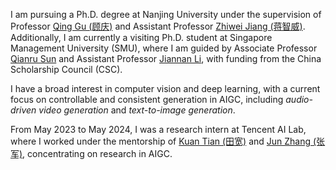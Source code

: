 I am pursuing a Ph.D. degree at Nanjing University under the supervision of Professor [Qing Gu (顾庆)](https://isetnju.github.io/guq/index.html) and Assistant Professor [Zhiwei Jiang (蒋智威)](https://zhiweinju.github.io).
Additionally, I am currently a visiting Ph.D. student at Singapore Management University (SMU), where I am guided by Associate Professor [Qianru Sun](https://qianrusun.com) and Assistant Professor [Jiannan Li](https://jchrisli.github.io), with funding from the China Scholarship Council (CSC).

I have a broad interest in computer vision and deep learning, with a current focus on controllable and consistent generation in AIGC, including *audio-driven video generation* and *text-to-image generation*.
<!-- My previous research experience encompasses various areas, such as essay scoring and ordinal classification. -->

From May 2023 to May 2024, I was a research intern at Tencent AI Lab, where I worked under the mentorship of [Kuan Tian (田宽)](https://tiankuan93.github.io/) and [Jun Zhang (张军)](https://junzhang.org/), concentrating on research in AIGC.
